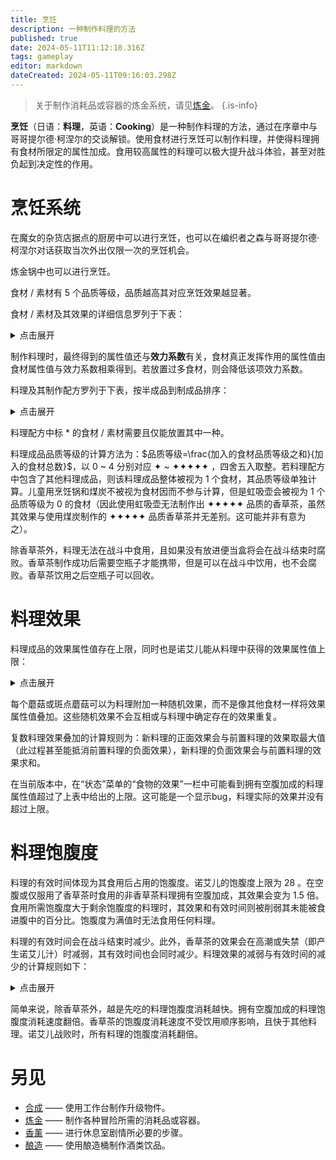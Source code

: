 ```yaml
---
title: 烹饪
description: 一种制作料理的方法
published: true
date: 2024-05-11T11:12:18.316Z
tags: gameplay
editor: markdown
dateCreated: 2024-05-11T09:16:03.298Z
---
```


> 关于制作消耗品或容器的炼金系统，请见[炼金](/zh/alchemy)。
{.is-info}

**烹饪**（日语：**<span lang="ja">料理</span>**，英语：**Cooking**）是一种制作料理的方法，通过在序章中与哥哥提尔德·柯涅尔的交谈解锁。使用食材进行烹饪可以制作料理，并使得料理拥有食材所限定的属性加成。食用较高属性的料理可以极大提升战斗体验，甚至对胜负起到决定性的作用。

# 烹饪系统
在魔女的杂货店据点的厨房中可以进行烹饪，也可以在编织者之森与哥哥提尔德·柯涅尔对话获取当次外出仅限一次的烹饪机会。

炼金锅中也可以进行烹饪。

食材 / 素材有 5 个品质等级，品质越高其对应烹饪效果越显著。

食材 / 素材及其效果的详细信息罗列于下表：

<details>
  <summary>点击展开</summary>

<div class="table-container" id="料理与烹饪-1"></div>
  
</details>

制作料理时，最终得到的属性值还与**效力系数**有关，食材真正发挥作用的属性值由食材属性值与效力系数相乘得到。若放置过多食材，则会降低该项效力系数。

料理及其制作配方罗列于下表，按半成品到制成品排序：

<details>
  <summary>点击展开</summary>

<div class="table-container" id="料理与烹饪-2"></div>

</details>

料理配方中标 * 的食材 / 素材需要且仅能放置其中一种。

料理成品品质等级的计算方法为：$品质等级=\frac{加入的食材品质等级之和}{加入的食材总数}$，以 0 ~ 4 分别对应 ✦ ~ ✦✦✦✦✦ ，四舍五入取整。若料理配方中包含了其他料理成品，则该料理成品整体被视为 1 个食材，其品质等级单独计算。儿童用烹饪锅和煤炭不被视为食材因而不参与计算，但是虹吸壶会被视为 1 个品质等级为 0 的食材（因此使用虹吸壶无法制作出 ✦✦✦✦✦ 品质的香草茶，虽然其效果与使用煤炭制作的 ✦✦✦✦✦ 品质香草茶并无差别。这可能并非有意为之）。

除香草茶外，料理无法在战斗中食用，且如果没有放进便当盒将会在战斗结束时腐败。香草茶制作成功后需要空瓶子才能携带，但是可以在战斗中饮用，也不会腐败。香草茶饮用之后空瓶子可以回收。

# 料理效果

料理成品的效果属性值存在上限，同时也是诺艾儿能从料理中获得的效果属性值上限：

<details>
  <summary>点击展开</summary>

| 效果 | 属性值上限 |
| --- | --- |
| 增加最大HP | +0% ~ +100% |
| 增加最大MP | +0% ~ +100% |
| 使用魔法后散落的魔力更不容易被敌人回收 | +0% ~ +87.5% |
| 强化护盾 | +0% ~ +80% |
| 物理攻击力，魔法霰弹攻击力 | +0% ~ +75% |
| 魔法攻击力，魔法霰弹攻击力 | +0% ~ +100% |
| MP不足时的魔法攻击力 | +0% ~ +66% |
| 增加轻攻击可夺取的魔力总量 | +0% ~ +100% |
| 闪避，跌倒起身的无敌时间延长 | +0% ~ +80% |
| 被束缚时所受HP伤害 | -0% ~ -75% |
| 被束缚时所受MP伤害 | -0% ~ -75% |
| 受毒雾效果影响 | <font color=red>+90%</font> ~ -90% |
| 挣脱束缚的容易程度 | <font color=red>-100%</font> ~ +100% |
| 所受火焰伤害 | -0% ~ -75% |
| 所受电击伤害 | -0% ~ -75% |
| 冻结伤害 | -0% ~ -75% |
| 异常状态的持续时间 | <font color=red>+1500%</font> ~ -50% |
| 摔倒的容易程度 | <font color=red>+100%</font> ~ -100% |
| MP耗尽状态下的咏唱速度 | +0% ~ +100% |
| 宝箱转轮速度 | -0% ~ -65% |
| 异常状态抗性 | <font color=red>-75%</font> ~ +75% |
| 咏唱中受到攻击的魔力丧失量 | <font color=red>+100%</font> ~ -100% |
| 咏唱速度 | +0% ~ +100% |
| MP计量槽破裂难度 | +0% ~ +100% |
| 预防睡眠 | 0% ~ 200% |

</details>

每个蘑菇或斑点蘑菇可以为料理附加一种随机效果，而不是像其他食材一样将效果属性值叠加。这些随机效果不会互相或与料理中确定存在的效果重复。

复数料理效果叠加的计算规则为：新料理的正面效果会与前置料理的效果取最大值（此过程甚至能抵消前置料理的负面效果），新料理的负面效果会与前置料理的效果求和。

在当前版本中，在“状态”菜单的“食物的效果”一栏中可能看到拥有空腹加成的料理属性值超过了上表中给出的上限。这可能是一个显示bug，料理实际的效果并没有超过上限。

# 料理饱腹度

料理的有效时间体现为其食用后占用的饱腹度。诺艾儿的饱腹度上限为 28 。在空腹或仅服用了香草茶时食用的非香草茶料理拥有空腹加成，其效果会变为 1.5 倍。食用所需饱腹度大于剩余饱腹度的料理时，其效果和有效时间则被削弱其未能被食进腹中的百分比。饱腹度为满值时无法食用任何料理。

料理的有效时间会在战斗结束时减少。此外，香草茶的效果会在高潮或失禁（即产生诺艾儿汁）时减弱，其有效时间也会同时减少。料理效果的减弱与有效时间的减少的计算规则如下：

<details>
  <summary>点击展开</summary>

战斗结束时料理有效时间（即饱腹度）减少的计算规则为：

```c
剩余危险度 = 战斗点危险度
若 (战败结算) 则:
  剩余危险度 = 剩余危险度 * 2
执行:
  对于 (每份腹中的料理):
    基础饱腹度消耗 = min(当前剩余饱腹度, 剩余危险度 * (料理消耗度 / 本轮料理消耗度之和))
    若 (该料理是香草茶) 则:
      实际饱腹度消耗 = 基础饱腹度消耗 * 1.35
    否则:
      实际饱腹度消耗 = 基础饱腹度消耗
    剩余饱腹度 = 当前剩余饱腹度 - 实际饱腹度消耗
    若 (剩余饱腹度 < 0.0625) 则:
      消耗该料理
  剩余危险度 = 剩余危险度 - 本轮基础饱腹度消耗之和
直到 ((剩余危险度 < 0.0625) 或 肚子空了)
```

其中`料理消耗度`的计算规则为：

```c
若 (该料理是香草茶) 则:
  料理消耗度 = 6
否则:
  料理消耗度 = 腹中料理总数 - 该料理在腹中的的序号
  若 (该料理拥有空腹加成) 则:
    料理消耗度 = 料理消耗度 * 2
```

其中`该料理在腹中的的序号`从 0 开始计，按食用顺序递增。

此外，香草茶的有效时间（即饱腹度）也会因高潮或失禁而减少，其计算规则沿用战斗结束时的计算规则，但使用`失禁程度`替换`战斗点危险度`，且无视腹中非香草茶料理的存在。`失禁程度`的计算规则为：

$失禁程度=min(尿意,50)\times0.05+(50-min(尿意,50))\times0.08$

高潮或失禁时香草茶的效果值也会减少损失饱腹度的百分比：
  
$减少后的效果值=效果值\times\frac{失禁后饱腹度}{失禁前饱腹度}$

下面举例说明：

<details>
  <summary>点击展开</summary>

### 例 1

初始状态：

| 腹中的料理 | 料理A | 料理B | 料理C |
| --- | --- | --- | --- |
| 饱腹度 | 4（空腹加成） | 20 | 4 |

在击破一个危险度为 4 的战斗点后：

```c
// 第一轮，剩余危险度 = 4。

料理消耗度A = (3 - 0) * 2 = 6
料理消耗度B = 3 - 1 = 2
料理消耗度C = 3 - 2 = 1
本轮料理消耗度之和 = 6 + 2 + 1 = 9

基础饱腹度消耗A = min(4, 4 * (6 / 9)) = 8/3
基础饱腹度消耗B = min(20, 4 * (2 / 9)) = 8/9
基础饱腹度消耗C = min(4, 4 * (1 / 9)) = 4/9
本轮基础饱腹度消耗之和 = 8/3 + 8/9 + 4/9 = 4

剩余饱腹度A = 4 - 8/3 = 4/3 ~= 1.34
剩余饱腹度B = 20 - 8/9 = 172/9 ~= 19.12
剩余饱腹度C = 4 - 4/9 = 32/9 ~= 3.56
剩余危险度 = 4 - 4 = 0

// 剩余危险度 < 0.0625，结束。
```

当前状态：

| 腹中的料理 | 料理A | 料理B | 料理C |
| --- | --- | --- | --- |
| 饱腹度 | 1.34（空腹加成） | 19.12 | 3.56 |

再次击破一个危险度为 4 的战斗点后：

```c
// 第一轮，剩余危险度 = 4。

料理消耗度A = (3 - 0) * 2 = 6
料理消耗度B = 3 - 1 = 2
料理消耗度C = 3 - 2 = 1
本轮料理消耗度之和 = 6 + 2 + 1 = 9

基础饱腹度消耗A = min(4/3, 4 * (6 / 9)) = 4/3
基础饱腹度消耗B = min(172/9, 4 * (2 / 9)) = 8/9
基础饱腹度消耗C = min(32/9, 4 * (1 / 9)) = 4/9
本轮基础饱腹度消耗之和 = 4/3 + 8/9 + 4/9 = 8/3

剩余饱腹度A = 4/3 - 4/3 = 0 // 消耗。
剩余饱腹度B = 172/9 - 8/9 = 164/9
剩余饱腹度C = 32/9 - 4/9 = 28/9
剩余危险度 = 4 - 8/3 = 4/3

// 第二轮，剩余危险度 = 4/3。

料理消耗度B = 2 - 0 = 2
料理消耗度C = 2 - 1 = 1
本轮料理消耗度之和 = 2 + 1 = 3

基础饱腹度消耗B = min(164/9, 4/3 * (2 / 3)) = 8/9
基础饱腹度消耗C = min(28/9, 4/3 * (1 / 3)) = 4/9
本轮基础饱腹度消耗之和 = 8/9 + 4/9 = 4/3

剩余饱腹度B = 164/9 - 8/9 = 52/3 ~= 17.34
剩余饱腹度C = 28/9 - 4/9 = 8/3 ~= 2.67
剩余危险度 = 4/3 - 4/3 = 0

// 剩余危险度 < 0.0625，结束。
```

当前状态：

| 腹中的料理 | 料理B | 料理C |
| --- | --- | --- |
| 饱腹度 | 17.34 | 2.67 |

<br>

### 例 2

初始状态：

| 腹中的料理 | 香草茶A | 料理B | 香草茶C | 料理D |
| --- | --- | --- | --- | --- |
| 饱腹度 | 6 | 12（空腹加成） | 6 | 4 |

在击破一个危险度为 4 的战斗点后：

```c
// 第一轮，剩余危险度 = 4。

料理消耗度A = 6
料理消耗度B = (4 - 1) * 2 = 6
料理消耗度C = 6
料理消耗度D = 4 - 3 = 1
本轮料理消耗度之和 = 6 + 6 + 6 + 1 = 19

基础饱腹度消耗A = min(6, 4 * (6 / 19)) = 24/19
基础饱腹度消耗B = min(12, 4 * (6 / 19)) = 24/19
基础饱腹度消耗C = min(6, 4 * (6 / 19)) = 24/19
基础饱腹度消耗D = min(4, 4 * (1 / 19)) = 4/19
本轮基础饱腹度消耗之和 = 24/19 + 24/19 + 24/19 + 4/19 = 4

剩余饱腹度A = 6 - 24/19 * 1.35 = 408/95 ~= 4.30
剩余饱腹度B = 12 - 24/19 = 204/19 ~= 10.74
剩余饱腹度C = 6 - 24/19 * 1.35 = 408/95 ~= 4.30
剩余饱腹度D = 4 - 4/19 = 72/19 ~= 3.79
剩余危险度 = 4 - 4 = 0

// 剩余危险度 < 0.0625，结束。
```

当前状态：

| 腹中的料理 | 香草茶A | 料理B | 香草茶C | 料理D |
| --- | --- | --- | --- | --- |
| 饱腹度 | 4.30 | 10.74（空腹加成） | 4.30 | 3.79 |

此状态下在如果在 尿意 = 100 时失禁：

```c
失禁程度 = min(100, 50) * 0.05 + (50 - min(100, 50)) * 0.08 = 5/2

// 第一轮，剩余危险度 = 5/2。

料理消耗度A = 6
料理消耗度C = 6
本轮料理消耗度之和 = 6 + 6 = 12

基础饱腹度消耗A = min(408/95, 5/2 * (6 / 12)) = 5/4
基础饱腹度消耗C = min(408/95, 5/2 * (6 / 12)) = 5/4
本轮基础饱腹度消耗之和 = 5/4 + 5/4 = 5/2

剩余饱腹度A = 408/95 - 5/4 * 1.35 = 3963/1520 ~= 2.61
剩余饱腹度C = 408/95 - 5/4 * 1.35 = 3963/1520 ~= 2.61
剩余危险度 = 5/2 - 5/2 = 0

// 剩余危险度 < 0.0625，结束。
```

同时香草茶A与香草茶C的效果减弱：

```
效果值 = 效果值 * (2.61 / 4.30)
```

当前状态：

| 腹中的料理 | 香草茶A | 料理B | 香草茶C | 料理D |
| --- | --- | --- | --- | --- |
| 饱腹度 | 2.61 | 10.74（空腹加成） | 2.61 | 3.79 |

</details>

</details>

简单来说，除香草茶外，越是先吃的料理饱腹度消耗越快。拥有空腹加成的料理饱腹度消耗速度翻倍。香草茶的饱腹度消耗速度不受饮用顺序影响，且快于其他料理。诺艾儿战败时，所有料理的饱腹度消耗翻倍。

# 另见

- [合成](/zh/crafting) —— 使用工作台制作升级物件。
- [炼金](/zh/alchemy) —— 制作各种冒险所需的消耗品或容器。
- [香薰](/zh/aloma) —— 进行休息室剧情所必要的步骤。
- [酿造](/zh/actihol) —— 使用酿造桶制作酒类饮品。